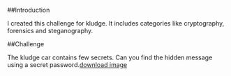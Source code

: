 ##Introduction

I created this challenge for kludge. It includes categories like cryptography, forensics and steganography.

##Challenge

The kludge car contains few secrets. Can you find the hidden message using a secret password.[download image](https://github.com/yasir-7/kludge/blob/main/car.jpg)


